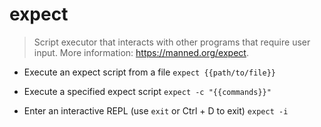 # expect
> Script executor that interacts with other programs that require user input.
> More information: <https://manned.org/expect>.

- Execute an expect script from a file
`expect {{path/to/file}}`

- Execute a specified expect script
`expect -c "{{commands}}"`

- Enter an interactive REPL (use `exit` or Ctrl + D to exit)
`expect -i`
